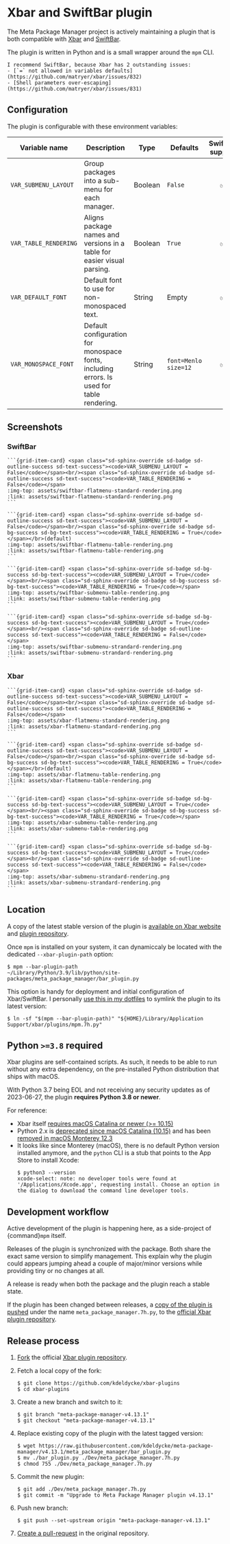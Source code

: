 # Xbar and SwiftBar plugin

The Meta Package Manager project is actively maintaining a plugin that is both compatible with
[Xbar](https://github.com/matryer/xbar) and [SwiftBar](https://github.com/swiftbar/SwiftBar).

The plugin is written in Python and is a small wrapper around the `mpm` CLI.

```{hint}
I recommend SwiftBar, because Xbar has 2 outstanding issues:
- [`=` not allowed in variables defaults](https://github.com/matryer/xbar/issues/832)
- [Shell parameters over-escaping](https://github.com/matryer/xbar/issues/831)
```

## Configuration

The plugin is configurable with these environment variables:

| Variable name         | Description                                                                               | Type    | Defaults             | SwiftBar support |                   Xbar support                    |
| --------------------- | ----------------------------------------------------------------------------------------- | ------- | -------------------- | :--------------: | :-----------------------------------------------: |
| `VAR_SUBMENU_LAYOUT`  | Group packages into a sub-menu for each manager.                                          | Boolean | `False`              |        ✅         |                         ✅                         |
| `VAR_TABLE_RENDERING` | Aligns package names and versions in a table for easier visual parsing.                   | Boolean | `True`               |        ✅         |                         ✅                         |
| `VAR_DEFAULT_FONT`    | Default font to use for non-monospaced text.                                              | String  | Empty                |        ✅         | [❌\*](https://github.com/matryer/xbar/issues/832) |
| `VAR_MONOSPACE_FONT`  | Default configuration for monospace fonts, including errors. Is used for table rendering. | String  | `font=Menlo size=12` |        ✅         | [❌\*](https://github.com/matryer/xbar/issues/832) |

## Screenshots

### SwiftBar

````{grid} 1 2 3 4
```{grid-item-card} <span class="sd-sphinx-override sd-badge sd-outline-success sd-text-success"><code>VAR_SUBMENU_LAYOUT = False</code></span><br/><span class="sd-sphinx-override sd-badge sd-outline-success sd-text-success"><code>VAR_TABLE_RENDERING = False</code></span>
:img-top: assets/swiftbar-flatmenu-standard-rendering.png
:link: assets/swiftbar-flatmenu-standard-rendering.png
```

```{grid-item-card} <span class="sd-sphinx-override sd-badge sd-outline-success sd-text-success"><code>VAR_SUBMENU_LAYOUT = False</code></span><br/><span class="sd-sphinx-override sd-badge sd-bg-success sd-bg-text-success"><code>VAR_TABLE_RENDERING = True</code></span></br>(default)
:img-top: assets/swiftbar-flatmenu-table-rendering.png
:link: assets/swiftbar-flatmenu-table-rendering.png
```

```{grid-item-card} <span class="sd-sphinx-override sd-badge sd-bg-success sd-bg-text-success"><code>VAR_SUBMENU_LAYOUT = True</code></span><br/><span class="sd-sphinx-override sd-badge sd-bg-success sd-bg-text-success"><code>VAR_TABLE_RENDERING = True</code></span>
:img-top: assets/swiftbar-submenu-table-rendering.png
:link: assets/swiftbar-submenu-table-rendering.png
```

```{grid-item-card} <span class="sd-sphinx-override sd-badge sd-bg-success sd-bg-text-success"><code>VAR_SUBMENU_LAYOUT = True</code></span><br/><span class="sd-sphinx-override sd-badge sd-outline-success sd-text-success"><code>VAR_TABLE_RENDERING = False</code></span>
:img-top: assets/swiftbar-submenu-strandard-rendering.png
:link: assets/swiftbar-submenu-strandard-rendering.png
```
````

### Xbar

````{grid} 1 2 3 4
```{grid-item-card} <span class="sd-sphinx-override sd-badge sd-outline-success sd-text-success"><code>VAR_SUBMENU_LAYOUT = False</code></span><br/><span class="sd-sphinx-override sd-badge sd-outline-success sd-text-success"><code>VAR_TABLE_RENDERING = False</code></span>
:img-top: assets/xbar-flatmenu-standard-rendering.png
:link: assets/xbar-flatmenu-standard-rendering.png
```

```{grid-item-card} <span class="sd-sphinx-override sd-badge sd-outline-success sd-text-success"><code>VAR_SUBMENU_LAYOUT = False</code></span><br/><span class="sd-sphinx-override sd-badge sd-bg-success sd-bg-text-success"><code>VAR_TABLE_RENDERING = True</code></span></br>(default)
:img-top: assets/xbar-flatmenu-table-rendering.png
:link: assets/xbar-flatmenu-table-rendering.png
```

```{grid-item-card} <span class="sd-sphinx-override sd-badge sd-bg-success sd-bg-text-success"><code>VAR_SUBMENU_LAYOUT = True</code></span><br/><span class="sd-sphinx-override sd-badge sd-bg-success sd-bg-text-success"><code>VAR_TABLE_RENDERING = True</code></span>
:img-top: assets/xbar-submenu-table-rendering.png
:link: assets/xbar-submenu-table-rendering.png
```

```{grid-item-card} <span class="sd-sphinx-override sd-badge sd-bg-success sd-bg-text-success"><code>VAR_SUBMENU_LAYOUT = True</code></span><br/><span class="sd-sphinx-override sd-badge sd-outline-success sd-text-success"><code>VAR_TABLE_RENDERING = False</code></span>
:img-top: assets/xbar-submenu-strandard-rendering.png
:link: assets/xbar-submenu-strandard-rendering.png
```
````

## Location

A copy of the latest stable version of the plugin is
[available on Xbar website](https://xbarapp.com/docs/plugins/Dev/meta_package_manager.7h.py.html)
and
[plugin repository](https://github.com/matryer/xbar-plugins/blob/master/Dev/meta_package_manager.7h.py).

Once `mpm` is installed on your system, it can dynamiccaly be located with the dedicated `--xbar-plugin-path` option:

```shell-session
$ mpm --bar-plugin-path
~/Library/Python/3.9/lib/python/site-packages/meta_package_manager/bar_plugin.py
```

This option is handy for deployment and initial configuration of Xbar/SwiftBar. I personally
[use this in my dotfiles](https://github.com/kdeldycke/dotfiles/blob/c04296d29e5f5ce48687f79554b265b3e89d5dbb/install.sh#L230) to symlink the plugin to its latest version:

```shell-session
$ ln -sf "$(mpm --bar-plugin-path)" "${HOME}/Library/Application Support/xbar/plugins/mpm.7h.py"
```

## Python `>=3.8` required

Xbar plugins are self-contained scripts. As such, it needs to be able to run without any extra
dependency, on the pre-installed Python distribution that ships with macOS.

With Python 3.7 being EOL and not receiving any security updates as of 2023-06-27, the plugin **requires Python 3.8 or newer**.

For reference:

- Xbar itself
  [requires macOS Catalina or newer (>= 10.15)](https://github.com/matryer/xbar/blame/2d063e0e46a0e427aedef62dc047b0065602cd40/README.md#L9)
- Python 2.x is [deprecated since macOS Catalina (10.15)](https://developer.apple.com/documentation/macos-release-notes/macos-catalina-10_15-release-notes) and has been [removed in macOS Monterey 12.3](https://developer.apple.com/documentation/macos-release-notes/macos-12_3-release-notes#Python)
- It looks like since Monterey (macOS), there is no default Python version installed anymore, and the `python` CLI is a stub that points to the App Store to install Xcode:
  ```shell-session
  $ python3 --version
  xcode-select: note: no developer tools were found at '/Applications/Xcode.app', requesting install. Choose an option in the dialog to download the command line developer tools.
  ```

## Development workflow

Active development of the plugin is happening here, as a side-project of
{command}`mpm` itself.

Releases of the plugin is synchronized with the package. Both share the exact
same version to simplify management. This explain why the plugin could appears
jumping ahead a couple of major/minor versions while providing tiny or no
changes at all.

A release is ready when both the package and the plugin reach a stable state.

If the plugin has been changed between releases, a
[copy of the plugin is pushed](https://github.com/matryer/xbar-plugins/pulls?q=is%3Apr%20%22Meta%20Package%20Manager%22)
under the name `meta_package_manager.7h.py`, to the
[official Xbar plugin repository](https://github.com/matryer/xbar-plugins/blob/master/Dev/meta_package_manager.7h.py).

## Release process

1. [Fork](https://help.github.com/articles/fork-a-repo/) the official
   [Xbar plugin repository](https://github.com/matryer/xbar-plugins).

1. Fetch a local copy of the fork:

   ```shell-session
   $ git clone https://github.com/kdeldycke/xbar-plugins
   $ cd xbar-plugins
   ```

1. Create a new branch and switch to it:

   ```shell-session
   $ git branch "meta-package-manager-v4.13.1"
   $ git checkout "meta-package-manager-v4.13.1"
   ```

1. Replace existing copy of the plugin with the latest tagged version:

   ```shell-session
   $ wget https://raw.githubusercontent.com/kdeldycke/meta-package-manager/v4.13.1/meta_package_manager/bar_plugin.py
   $ mv ./bar_plugin.py ./Dev/meta_package_manager.7h.py
   $ chmod 755 ./Dev/meta_package_manager.7h.py
   ```

1. Commit the new plugin:

   ```shell-session
   $ git add ./Dev/meta_package_manager.7h.py
   $ git commit -m "Upgrade to Meta Package Manager plugin v4.13.1"
   ```

1. Push new branch:

   ```shell-session
   $ git push --set-upstream origin "meta-package-manager-v4.13.1"
   ```

1. [Create a pull-request](https://help.github.com/articles/creating-a-pull-request/)
   in the original repository.
